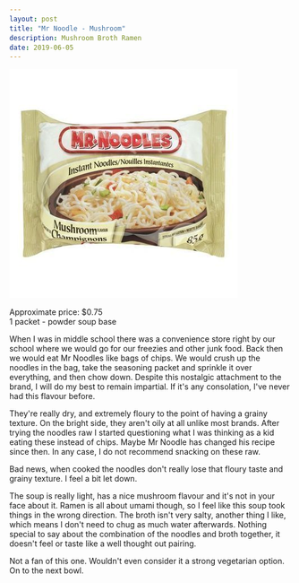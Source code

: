 ```yaml
---
layout: post
title: "Mr Noodle - Mushroom"
description: Mushroom Broth Ramen
date: 2019-06-05
---
```


![Mr Noodle Mushroom](/images/ramen/mr-noodles-mushroom.jpg)

Approximate price: $0.75  
1 packet - powder soup base

When I was in middle school there was a convenience store right by our school where we would go for our freezies and other junk food. Back then we would eat Mr Noodles like bags of chips. We would crush up the noodles in the bag, take the seasoning packet and sprinkle it over everything, and then chow down. Despite this nostalgic attachment to the brand, I will do my best to remain impartial. If it's any consolation, I've never had this flavour before.

They're really dry, and extremely floury to the point of having a grainy texture. On the bright side, they aren't oily at all unlike most brands. After trying the noodles raw I started questioning what I was thinking as a kid eating these instead of chips. Maybe Mr Noodle has changed his recipe since then. In any case, I do not recommend snacking on these raw.

Bad news, when cooked the noodles don't really lose that floury taste and grainy texture. I feel a bit let down.

The soup is really light, has a nice mushroom flavour and it's not in your face about it. Ramen is all about umami though, so I feel like this soup took things in the wrong direction. The broth isn't very salty, another thing I like, which means I don't need to chug as much water afterwards. Nothing special to say about the combination of the noodles and broth together, it doesn't feel or taste like a well thought out pairing.

Not a fan of this one. Wouldn't even consider it a strong vegetarian option. On to the next bowl.
